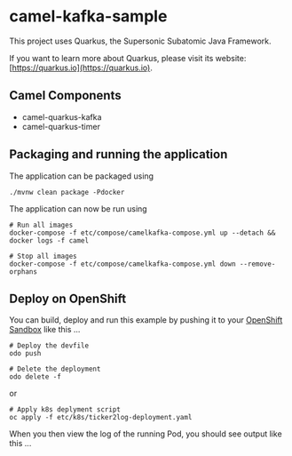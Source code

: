 # camel-kafka-sample

This project uses Quarkus, the Supersonic Subatomic Java Framework.

If you want to learn more about Quarkus, please visit its website: [https://quarkus.io](https://quarkus.io).

## Camel Components 

* camel-quarkus-kafka
* camel-quarkus-timer

## Packaging and running the application

The application can be packaged using

	./mvnw clean package -Pdocker

The application can now be run using 

	# Run all images
	docker-compose -f etc/compose/camelkafka-compose.yml up --detach && docker logs -f camel
	
	# Stop all images
	docker-compose -f etc/compose/camelkafka-compose.yml down --remove-orphans


## Deploy on OpenShift

You can build, deploy and run this example by pushing it to your [OpenShift Sandbox](https://developers.redhat.com/developer-sandbox) like this ...

	# Deploy the devfile
    odo push
    
    # Delete the deployment
    odo delete -f

or
 
	# Apply k8s deplyment script
	oc apply -f etc/k8s/ticker2log-deployment.yaml  
	
When you then view the log of the running Pod, you should see output like this ...

